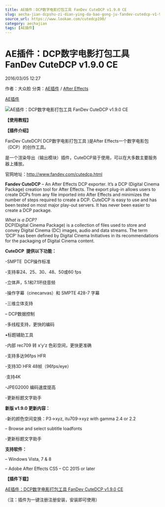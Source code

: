 ```yaml
---
title: AE插件：DCP数字电影打包工具 FanDev CuteDCP v1.9.0 CE
slug: aecha-jian-dcpshu-zi-dian-ying-da-bao-gong-ju-fandev-cutedcp-v1-9-0-ce
source_url: https://www.lookae.com/cutedcp190/
category: aechajian
tags: [AE插件]
---
```

# AE插件：DCP数字电影打包工具 FanDev CuteDCP v1.9.0 CE

2016/03/05 12:27

作者：大众脸
分类：[AE插件](https://www.lookae.com/after-effects/aechajian/) / [After Effects](https://www.lookae.com/after-effects/)

[AE插件](https://www.lookae.com/tag/ae%e6%8f%92%e4%bb%b6/)

![AE插件：DCP数字电影打包工具 FanDev CuteDCP v1.9.0 CE](https://www.lookae.com/wp-content/uploads/2015/07/CuteDCP.jpg "AE插件：DCP数字电影打包工具 FanDev CuteDCP v1.9.0 CE-LookAE.com")

**【使用教程】**

**【插件介绍】**

FanDev CuteDCP( DCP数字电影打包工具 )是After Effects一个数字电影包（DCP）的创作工具。

是一个渲染导出（输出模块）插件，CuteDCP易于使用，可以在大多数主要服务器上播放。

官网地址：http://www.fandev.com/cutedcp.html

**Fandev CuteDCP** – An After Effects DCP exporter. It’s a DCP (Digital Cinema Package) creation tool for After Effects. The export plug-in allows users to create DCPs from any file imported into After Effects and minimizes the number of steps required to create a DCP. CuteDCP is easy to use and has been tested on most major play-out servers. It has never been easier to create a DCP package.

*What is a DCP?*  
DCP(Digital Cinema Package) is a collection of files used to store and convey Digital Cinema (DC) images, audio and data streams. The term ‘DCP’ has been defined by Digital Cinema Initiatives in its recommendations for the packaging of Digital Cinema content.

**CuteDCP  提供以下功能：**

-SMPTE  DCP操作标准

-支持率24、25、30、48、50或60 fps

-立体声，5.1和7.1环绕音频

-操作字幕（cinecanvas）和 SMPTE 428-7 字幕

-三维立体支持

– DCP数据控制

-多线程支持，更快的编码

•标题辅助工具

-内部 rec709 转 x’y’z 色彩空间，更快更准确

-支持多达96fps HFR

-支持3D HFR 48帧（96fps/eye）

·支持4K

-JPEG2000 编码速度提高

-更新标题文字助手

**新版 v1.9.0 更新内容：**

-新的颜色空间变换：P3->xyz, itu709->xyz with gamma 2.4 or 2.2

– Browse and select subtitle loadfonts

-更新标题文字助手

**支持软件：**

– Windows Vista, 7 & 8

– Adobe After Effects CS5 – CC 2015 or later

**【插件下载】**

[AE插件：DCP数字电影打包工具 FanDev CuteDCP v1.9.0 CE](http://lookae.ctfile.com/file/144735101)

（注：插件为一键注册注册安装，安装即可使用）
